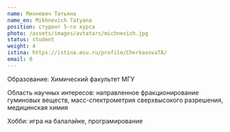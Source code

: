 ```yaml
---
name: Михневич Татьяна
name_en: Mikhnevich Tatyana
position: студент 5-го курса
photo: /assets/images/avtatars/michnevich.jpg
status: student
weight: 4
istina: https://istina.msu.ru/profile/CherkasovaTA/
email: 0
---
```


Образование: Химический факультет МГУ

Область научных интересов: направленное фракционирование гуминовых веществ, масс-спектрометрия сверхвысокого разрешения, медицинская химия

Хобби: игра на балалайке, програмирование